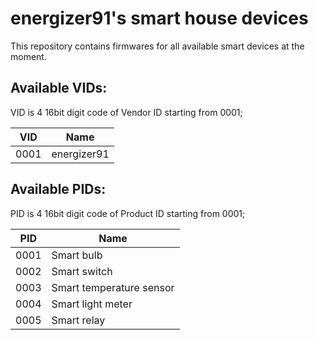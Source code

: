 # energizer91's smart house devices

This repository contains firmwares for all available smart devices at the moment.

## Available VIDs:

VID is 4 16bit digit code of Vendor ID starting from 0001;

| VID  | Name        |
|------|-------------|
| 0001 | energizer91 |

## Available PIDs:

PID is 4 16bit digit code of Product ID starting from 0001;

| PID  | Name                     |
|------|--------------------------|
| 0001 | Smart bulb               |
| 0002 | Smart switch             |
| 0003 | Smart temperature sensor |
| 0004 | Smart light meter        |
| 0005 | Smart relay              |
